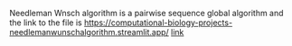 Needleman Wnsch algorithm is a pairwise sequence global algorithm and the link to the file is https://computational-biology-projects-needlemanwunschalgorithm.streamlit.app/
[link](https://computational-biology-projects-needlemanwunschalgorithm.streamlit.app/)
